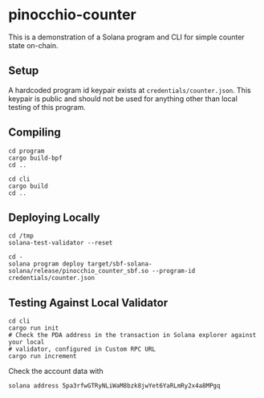 # pinocchio-counter

This is a demonstration of a Solana program and CLI for simple counter state on-chain.

## Setup

A hardcoded program id keypair exists at `credentials/counter.json`. This keypair is public
and should not be used for anything other than local testing of this program.

## Compiling

```
cd program 
cargo build-bpf
cd ..
```

```
cd cli
cargo build
cd ..
```

## Deploying Locally

```
cd /tmp
solana-test-validator --reset
```

```
cd -
solana program deploy target/sbf-solana-solana/release/pinocchio_counter_sbf.so --program-id credentials/counter.json
```

## Testing Against Local Validator

```
cd cli
cargo run init
# Check the PDA address in the transaction in Solana explorer against your local
# validator, configured in Custom RPC URL
cargo run increment
```

Check the account data with
```
solana address 5pa3rfwGTRyNLiWaM8bzk8jwYet6YaRLmRy2x4a8MPgq
```
